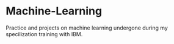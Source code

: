 # Machine-Learning 
Practice and projects on machine learning undergone during my specilization training with IBM. 
